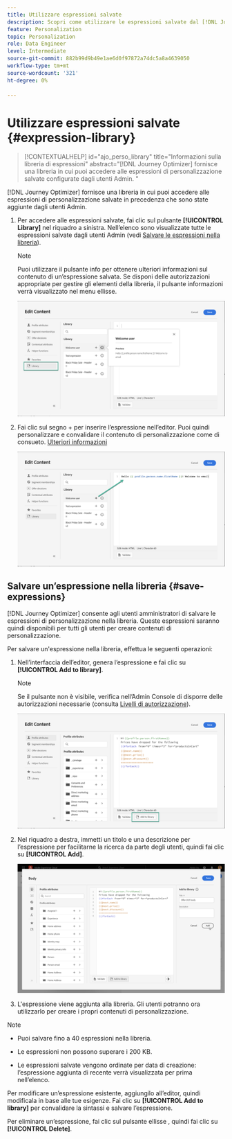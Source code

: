 ```yaml
---
title: Utilizzare espressioni salvate
description: Scopri come utilizzare le espressioni salvate dal [!DNL Journey Optimizer] libreria.
feature: Personalization
topic: Personalization
role: Data Engineer
level: Intermediate
source-git-commit: 882b99d9b49e1ae6d0f97872a74dc5a8a4639050
workflow-type: tm+mt
source-wordcount: '321'
ht-degree: 0%

---
```


# Utilizzare espressioni salvate {#expression-library}

>[!CONTEXTUALHELP]
>id="ajo_perso_library"
>title="Informazioni sulla libreria di espressioni"
>abstract="[!DNL Journey Optimizer] fornisce una libreria in cui puoi accedere alle espressioni di personalizzazione salvate configurate dagli utenti Admin. "

[!DNL Journey Optimizer] fornisce una libreria in cui puoi accedere alle espressioni di personalizzazione salvate in precedenza che sono state aggiunte dagli utenti Admin.

1. Per accedere alle espressioni salvate, fai clic sul pulsante **[!UICONTROL Library]** nel riquadro a sinistra. Nell’elenco sono visualizzate tutte le espressioni salvate dagli utenti Admin (vedi [Salvare le espressioni nella libreria](#save-expressions)).

   >[!NOTE]
   >
   >Puoi utilizzare il pulsante info per ottenere ulteriori informazioni sul contenuto di un’espressione salvata. Se disponi delle autorizzazioni appropriate per gestire gli elementi della libreria, il pulsante informazioni verrà visualizzato nel menu ellisse.

   ![](assets/library-list.png)

1. Fai clic sul segno + per inserire l’espressione nell’editor. Puoi quindi personalizzare e convalidare il contenuto di personalizzazione come di consueto. [Ulteriori informazioni](../personalization/personalization-build-expressions.md)

   ![](assets/library-add.png)

## Salvare un’espressione nella libreria {#save-expressions}

[!DNL Journey Optimizer] consente agli utenti amministratori di salvare le espressioni di personalizzazione nella libreria. Queste espressioni saranno quindi disponibili per tutti gli utenti per creare contenuti di personalizzazione.

Per salvare un&#39;espressione nella libreria, effettua le seguenti operazioni:

1. Nell’interfaccia dell’editor, genera l’espressione e fai clic su **[!UICONTROL Add to library]**.

   >[!NOTE]
   >
   >Se il pulsante non è visibile, verifica nell’Admin Console di disporre delle autorizzazioni necessarie (consulta [Livelli di autorizzazione](../administration/high-low-permissions.md)).

   ![](assets/library-save.png)

1. Nel riquadro a destra, immetti un titolo e una descrizione per l’espressione per facilitarne la ricerca da parte degli utenti, quindi fai clic su **[!UICONTROL Add]**.

   ![](assets/add-expression.png)

1. L&#39;espressione viene aggiunta alla libreria. Gli utenti potranno ora utilizzarlo per creare i propri contenuti di personalizzazione.


>[!NOTE]
>
>* Puoi salvare fino a 40 espressioni nella libreria.
>
>* Le espressioni non possono superare i 200 KB.
>
>* Le espressioni salvate vengono ordinate per data di creazione: l’espressione aggiunta di recente verrà visualizzata per prima nell’elenco.



Per modificare un’espressione esistente, aggiungilo all’editor, quindi modificala in base alle tue esigenze. Fai clic su **[!UICONTROL Add to library]** per convalidare la sintassi e salvare l’espressione.

Per eliminare un’espressione, fai clic sul pulsante ellisse , quindi fai clic su **[!UICONTROL Delete]**.
